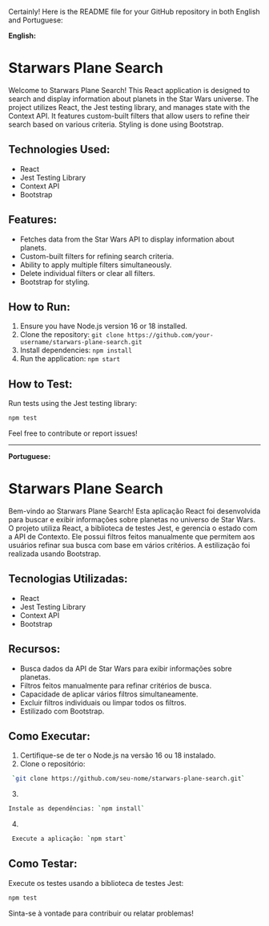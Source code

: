 Certainly! Here is the README file for your GitHub repository in both English and Portuguese:

**English:**

# Starwars Plane Search

Welcome to Starwars Plane Search! This React application is designed to search and display information about planets in the Star Wars universe. The project utilizes React, the Jest testing library, and manages state with the Context API. It features custom-built filters that allow users to refine their search based on various criteria. Styling is done using Bootstrap.

## Technologies Used:

- React
- Jest Testing Library
- Context API
- Bootstrap

## Features:

- Fetches data from the Star Wars API to display information about planets.
- Custom-built filters for refining search criteria.
- Ability to apply multiple filters simultaneously.
- Delete individual filters or clear all filters.
- Bootstrap for styling.

## How to Run:

1. Ensure you have Node.js version 16 or 18 installed.
2. Clone the repository: `git clone https://github.com/your-username/starwars-plane-search.git`
3. Install dependencies: `npm install`
4. Run the application: `npm start`

## How to Test:

Run tests using the Jest testing library:

```bash
npm test
```

Feel free to contribute or report issues!

---

**Portuguese:**

# Starwars Plane Search

Bem-vindo ao Starwars Plane Search! Esta aplicação React foi desenvolvida para buscar e exibir informações sobre planetas no universo de Star Wars. O projeto utiliza React, a biblioteca de testes Jest, e gerencia o estado com a API de Contexto. Ele possui filtros feitos manualmente que permitem aos usuários refinar sua busca com base em vários critérios. A estilização foi realizada usando Bootstrap.

## Tecnologias Utilizadas:

- React
- Jest Testing Library
- Context API
- Bootstrap

## Recursos:

- Busca dados da API de Star Wars para exibir informações sobre planetas.
- Filtros feitos manualmente para refinar critérios de busca.
- Capacidade de aplicar vários filtros simultaneamente.
- Excluir filtros individuais ou limpar todos os filtros.
- Estilizado com Bootstrap.

## Como Executar:

1. Certifique-se de ter o Node.js na versão 16 ou 18 instalado.
2. Clone o repositório:

```bash
 `git clone https://github.com/seu-nome/starwars-plane-search.git`
```

3.

```bash
Instale as dependências: `npm install`
```

4.

```bash
 Execute a aplicação: `npm start`
```

## Como Testar:

Execute os testes usando a biblioteca de testes Jest:

```bash
npm test
```

Sinta-se à vontade para contribuir ou relatar problemas!
